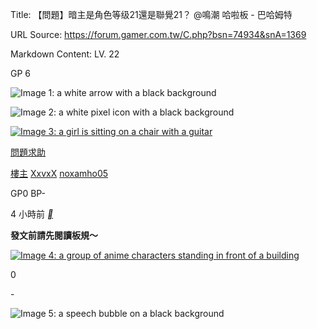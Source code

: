 Title: 【問題】暗主是角色等级21還是聯覺21？ @鳴潮 哈啦板 - 巴哈姆特

URL Source: https://forum.gamer.com.tw/C.php?bsn=74934&snA=1369

Markdown Content:
LV. 22

GP 6

![Image 1: a white arrow with a black background](https://i2.bahamut.com.tw/forum/icons/noob.png)

![Image 2: a white pixel icon with a black background](https://i2.bahamut.com.tw/forum/icons/human.png)

[![Image 3: a girl is sitting on a chair with a guitar](https://avatar2.bahamut.com.tw/avataruserpic/n/o/noxamho05/noxamho05.png)](https://home.gamer.com.tw/noxamho05)

[問題求助](https://forum.gamer.com.tw/B.php?bsn=74934&subbsn=11)

[樓主](https://forum.gamer.com.tw/Co.php?bsn=74934&sn=13317&subbsn=11&bPage=0) [XxvxX](https://home.gamer.com.tw/noxamho05) [noxamho05](https://home.gamer.com.tw/noxamho05)

GP0 BP\-

4 小時前 [__](https://prj.gamer.com.tw/app2u/bahaapp.html "手機發文")

**發文前請先閱讀板規～**

[![Image 4: a group of anime characters standing in front of a building](https://i.imgur.com/tQnlLOw.png)](https://i.imgur.com/tQnlLOw.png)

0

\-

![Image 5: a speech bubble on a black background](https://i2.bahamut.com.tw/icon/msg_regular.png)